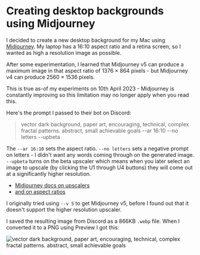 # Creating desktop backgrounds using Midjourney

I decided to create a new desktop background for my Mac using [Midjourney](https://midjourney.com/). My laptop has a 16:10 aspect ratio and a retina screen, so I wanted as high a resolution image as possible.

After some experimentation, I learned that Midjourney v5 can produce a maximum image in that aspect ratio of 1376 × 864 pixels - but Midjourney v4 can produce 2560 × 1536 pixels.

This is true as-of my experiments on 10th April 2023 - Midjourney is constantly improving so this limitation may no longer apply when you read this.

Here's the prompt I passed to their bot on Discord:

> vector dark background, paper art, encouraging, technical, complex fractal patterns. abstract, small achievable goals --ar 16:10 --no letters --upbeta

The `--ar 16:10` sets the aspect ratio. `--no letters` sets a negative prompt on letters - I didn't want any words coming through on the generated image. `--upbeta` turns on the beta upscaler which means when you later select an image to upscale (by clicking the U1 through U4 buttons) they will come out at a significantly higher resolution.

- [Midjourney docs on upscalers](https://docs.midjourney.com/docs/upscalers)
- [and on aspect ratios](https://docs.midjourney.com/docs/aspect-ratios)

I originally tried using `--v 5` to get Midjourney v5, before I found out that it doesn't support the higher resolution upscaler.

I saved the resulting image from Discord as a 866KB `.webp` file. When I converted it to a PNG using Preview I got this:

![vector dark background, paper art, encouraging, technical, complex fractal patterns. abstract, small achievable goals](https://static.assahbismark.com/static/2023/small-achievable-goals-background.png)
